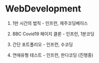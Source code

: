 # WebDevelopment


1. 1만 시간의 법칙 - 인프런, 제주코딩베이스

2. BBC Covid19 페이지 클론 - 인프런, 1분코딩

3. 간단 포트폴리오 - 인프런, 수코딩

4. 연애유형 테스트 - 인프런, 판다코딩 (진행중)
